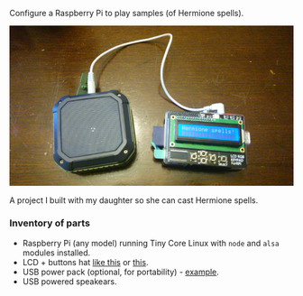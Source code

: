 Configure a Raspberry Pi to play samples (of Hermione spells).

![Hermione spells sample player](./hermione-sample-player.png)

A project I built with my daughter so she can cast Hermione spells.

### Inventory of parts

 * Raspberry Pi (any model) running Tiny Core Linux with `node` and `alsa` modules installed.
 * LCD + buttons hat [like this](https://www.adafruit.com/product/772) or [this](https://www.aliexpress.com/item/I2C-IIC-16x2-RGB-LCD-Display-Shield-1602-Blue-Backlight-For-Raspberry-Pi-B-B/32772412372.html).
 * USB power pack (optional, for portability) - [example](https://www.aliexpress.com/item/Ultra-Thin-Powerbank-2600mAh-Portable-Charger-Backup-External-Battery-Mobile-Power-Bank-For-xiaomi-iPhone-4/32734996550.html).
 * USB powered speakears.

